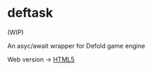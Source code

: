 # deftask

(WIP)

An asyc/await wrapper for Defold game engine

Web version -> [HTML5](https://magnatales.github.io/deftask-web/)
